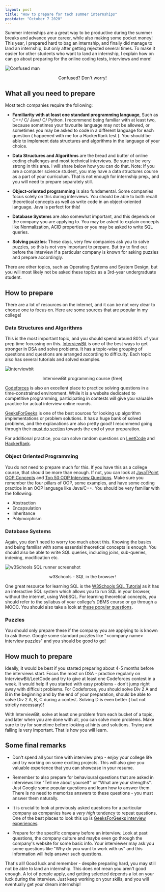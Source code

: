 ```yaml
---
layout: post
title: "How to prepare for tech summer internships"
postdate: "October 7 2020"
---
```


Summer internships are a great way to be productive during the summer breaks and advance your career, while also making some pocket money! This year, I prepared
hard to bag an internship, and finally did manage to land an internship, but only after getting rejected several times. To make
it easier for other students who want to land an internship, I explain how on can go about preparing for the online coding tests, interviews and more!

![Confused man]({{site.url}}/img/confused.png)

<center>Confused? Don't worry!</center>

## What all you need to prepare

Most tech companies require the following:

- **Familiarity with at least one standard programming language**, Such as C++/ C/ Java/ C/ Python. I recommend being familiar with at least two, because sometimes your favourite language may not be allowed, or sometimes you may be asked to code in a different language for each question ( happened with me for a HackerRank test ). You should be able to implement data structures and algorithms in the language of your choice.

- **Data Structures and Algorithms** are the bread and butter of online coding challenges and most technical interviews. Be sure to be very strong in this area. I will share below how you can do that. Note: If you are a computer science student, you may have a data structures course as a part of your curriculum.
  That is not enough for internship prep., and you will need to prepare separately still.

- **Object-oriented programming** is also fundamental. Some companies focus solely on this during interviews. You should be able to both recall theoretical concepts as well as write code in an object-oriented language. Java is perfect for this!

- **Database Systems** are also somewhat important, and this depends on the company you are applying to. You may be asked to explain concepts like Normalization,
  ACID properties or you may be asked to write SQL queries.

- **Solving puzzles**: These days, very few companies ask you to solve puzzles, so this is not very important to prepare. But try to find out before the interview
  if a particular company is known for asking puzzles and prepare accordingly.

There are other topics, such as Operating Systems and System Design, but you will most likely not be asked these topics as a 3rd-year undergraduate student.

## How to prepare

There are a lot of resources on the internet, and it can be not very clear to choose one to focus on. Here are some sources that are popular in my college!

### Data Structures and Algorithms

This is the most important topic, and you should spend around 80% of your prep time focussing on this. [InterviewBit](https://www.interviewbit.com/courses/programming/) is one
of the best ways to get stronger in DSA and solve problems. It has a topic-wise grouping of questions
and questions are arranged according to difficulty. Each topic also has several tutorials and solved examples.

![interviewbit]({{site.url}}/img/interviewbit.png)

<center>InterviewBit programming course (free)</center>

[Codeforces](https://codeforces.com/) is also an excellent place to practice solving questions in a time-constrained environment. While it is a website dedicated to competitive
programming, participating in contests will give you valuable practice for actual interview online rounds.

[GeeksForGeeks](geeksforgeeks.org/) is one of the best sources for looking up algorithm implementations or problem solutions. It has a huge bank of solved problems, and the
explanations are also pretty good! I recommend going through their [must do section](https://www.geeksforgeeks.org/must-do-coding-questions-for-companies-like-amazon-microsoft-adobe/) towards the end of your preparation.

For additional practice, you can solve random questions on [LeetCode](https://leetcode.com/) and [HackerRank](https://hackerrank.com).

### Object Oriented Programming

You do not need to prepare much for this. If you have this as a college course, that should be more than enough. If not, you can look at [JavaTPoint OOP Concepts](https://www.javatpoint.com/java-oops-concepts) and [Top 50 OOP Interview Questions](https://career.guru99.com/top-50-oops-interview-questions/). Make sure you remember the four pillars of
OOP, some examples, and have some coding practice in an OOP language like Java/C++. You should be very familiar with the following:

- Abstraction
- Encapsulation
- Inheritance
- Polymorphism

### Database Systems

Again, you don't need to worry too much about this. Knowing the basics and being familiar with some essential theoretical concepts is enough. You should also be able to
write SQL queries, including joins, sub-queries, indexing, modification etc.

![w3Schools SQL runner screenshot]({{site.url}}/img/websql.png)

<center>w3Schools - SQL in the browser!</center>

One great resource for learning SQL is the [W3Schools SQL Tutorial](https://www.w3schools.com/sql/)
as it has an interactive SQL system which allows you to run SQL in your browser, without the internet, using WebSQL. For learning theoretical concepts, you should refer to the
syllabus of your college's DBMS course or go through a MOOC. You should also take a look at [these popular questions](https://www.javatpoint.com/dbms-interview-questions).

### Puzzles

You should only prepare these if the company you are applying to is known to ask these. Google some standard puzzles like "\<company name\> interview puzzles" and you
should be good to go!

## How much to prepare

Ideally, it would be best if you started preparing about 4-5 months before the interviews start. Focus the most on DSA - practice regularly on InterviewBit/LeetCode and try to give at least
one Codeforces contest in a week. It would help if you started with easy problems - don't jump right away with difficult problems. For Codeforces, you should solve Div 2 A and B in the
beginning and by the end of your preparation, should be able to solve Div 2 A, B, C during a contest. Solving D is even better ( but not strictly necessary)!

With InterviewBit, solve at least one problem from each bucket of a topic, and later when you are done with all, you can solve more problems. Make sure to try for sometime
before looking at hints and solutions. Trying and failing is very important. That is how you will learn.

## Some final remarks

- Don't spend all your time with interview prep - enjoy your college life and try working on some exciting projects. This will also give you valuable experience that you
  can showcase in your resume.

- Remember to also prepare for behavioural questions that are asked in interviews like "Tell me about yourself" or "What are your strengths". Just Google some popular questions and learn how to answer them. There is no need to memorize answers to these questions - you must answer them naturally.

- It is crucial to look at previously asked questions for a particular company as companies have a _very high_ tendency to repeat questions. One of the best
  places to look this up is [GeeksForGeeks interview experiences](https://www.geeksforgeeks.org/company-interview-corner/).

- Prepare for the specific company before an interview. Look at past questions, the company culture and maybe even go through the company's website for some basic info. Your
  interviewer may ask you some questions like "Why do you want to work with us" and this information will help answer such questions.

That's all! Good luck and remember - despite preparing hard, you may still not be able to land an internship. This does not mean you aren't good enough. A lot of people apply, and
getting selected depends a lot on your luck during the interview. Just keep working on your skills, and you will eventually get your dream internship!
